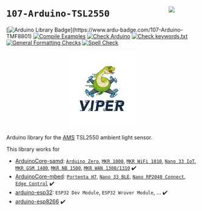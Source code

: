 <a href="https://107-systems.org/"><img align="right" src="https://raw.githubusercontent.com/107-systems/.github/main/logo/107-systems.png" width="15%"></a>
`107-Arduino-TSL2550`
=====================
[![Arduino Library Badge](https://www.ardu-badge.com/badge/107-Arduino-TSL2550.svg?)](https://www.ardu-badge.com/107-Arduino-TMF8801)
[![Compile Examples](https://github.com/107-systems/107-Arduino-TSL2550/workflows/Compile%20Examples/badge.svg)](https://github.com/107-systems/107-Arduino-TSL2550/actions?workflow=Compile+Examples)
[![Check Arduino](https://github.com/107-systems/107-Arduino-TSL2550/actions/workflows/check-arduino.yml/badge.svg)](https://github.com/107-systems/107-Arduino-TSL2550/actions/workflows/check-arduino.yml)
[![Check keywords.txt](https://github.com/107-systems/107-Arduino-TSL2550/actions/workflows/check-keywords-txt.yml/badge.svg)](https://github.com/107-systems/107-Arduino-TSL2550/actions/workflows/check-keywords-txt.yml)
[![General Formatting Checks](https://github.com/107-systems/107-Arduino-TSL2550/workflows/General%20Formatting%20Checks/badge.svg)](https://github.com/107-systems/107-Arduino-TSL2550/actions?workflow=General+Formatting+Checks)
[![Spell Check](https://github.com/107-systems/107-Arduino-TSL2550/workflows/Spell%20Check/badge.svg)](https://github.com/107-systems/107-Arduino-TSL2550/actions?workflow=Spell+Check)

<p align="center">
  <a href="https://github.com/107-systems/107-Arduino-DroneCore"><img src="https://github.com/107-systems/.github/raw/main/logo/viper.jpg" width="40%"></a>
</p>

Arduino library for the [AMS](https://ams.com) TSL2550 ambient light sensor.

This library works for
* [ArduinoCore-samd](https://github.com/arduino/ArduinoCore-samd): [`Arduino Zero`](https://store.arduino.cc/arduino-zero), [`MKR 1000`](https://store.arduino.cc/arduino-mkr1000-wifi), [`MKR WiFi 1010`](https://store.arduino.cc/arduino-mkr-wifi-1010), [`Nano 33 IoT`](https://store.arduino.cc/arduino-nano-33-iot), [`MKR GSM 1400`](https://store.arduino.cc/arduino-mkr-gsm-1400-1415), [`MKR NB 1500`](https://store.arduino.cc/arduino-mkr-nb-1500-1413), [`MKR WAN 1300/1310`](https://store.arduino.cc/mkr-wan-1310) :heavy_check_mark:
* [ArduinoCore-mbed](https://github.com/arduino/ArduinoCore-mbed): [`Portenta H7`](https://store.arduino.cc/portenta-h7), [`Nano 33 BLE`](https://store.arduino.cc/arduino-nano-33-ble), [`Nano RP2040 Connect`](https://store.arduino.cc/nano-rp2040-connect), [`Edge Control`](https://store.arduino.cc/edge-control) :heavy_check_mark:
* [arduino-esp32](https://github.com/espressif/arduino-esp32): `ESP32 Dev Module`, `ESP32 Wrover Module`, ... :heavy_check_mark:
* [arduino-esp8266](https://github.com/esp8266/Arduino) :heavy_check_mark:


